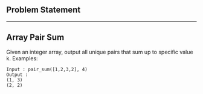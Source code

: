 Problem Statement
---

----
Array Pair Sum
---
Given an integer array, output all unique pairs that sum up to specific value k.
Examples: 
```shell
Input : pair_sum([1,2,3,2], 4)
Output :
(1, 3)
(2, 2)
  
```


